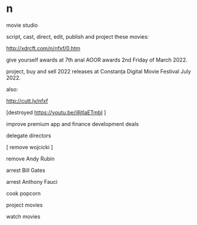 # n
movie studio


script, cast, direct, edit, publish and project these movies:

http://xdrcft.com/n/nfxf/0.htm

give yourself awards at 7th anal AOOR awards 2nd Friday of March 2022.

project, buy and sell 2022 releases at Constanța Digital Movie Festival July 2022.

also:

http://cutt.ly/nfxf

[destroyed
https://youtu.be/i8jtlaETmbI
]

improve premium app and finance development deals

delegate directors

[
remove wojcicki
]

remove Andy Rubin

arrest Bill Gates

arrest Anthony Fauci

cook popcorn

project movies

watch movies
